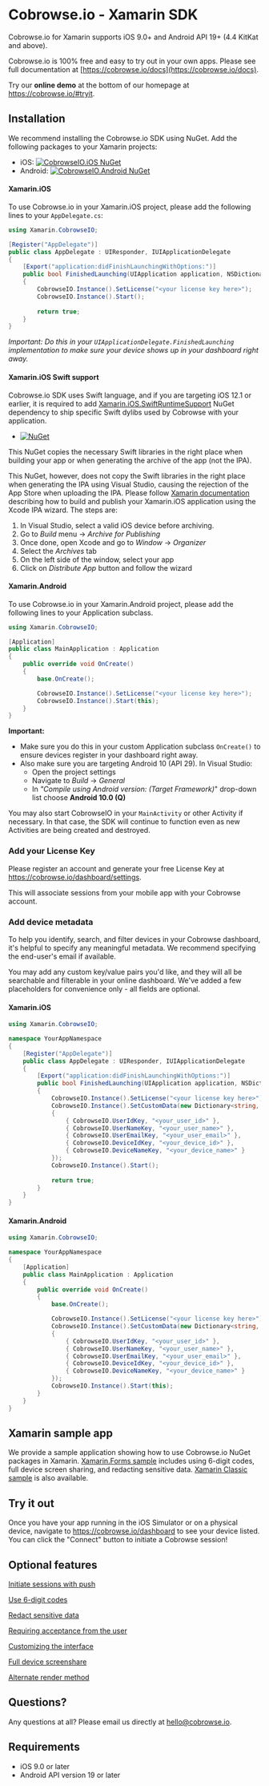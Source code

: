 # Cobrowse.io - Xamarin SDK

Cobrowse.io for Xamarin supports iOS 9.0+ and Android API 19+ (4.4 KitKat and above).

Cobrowse.io is 100% free and easy to try out in your own apps. Please see full documentation at [https://cobrowse.io/docs](https://cobrowse.io/docs).

Try our **online demo** at the bottom of our homepage at <https://cobrowse.io/#tryit>.

## Installation

We recommend installing the Cobrowse.io SDK using NuGet. Add the following packages to your Xamarin projects:

- iOS: [![CobrowseIO.iOS NuGet](https://img.shields.io/nuget/v/CobrowseIO.iOS.svg?label=CobrowseIO.iOS)](https://www.nuget.org/packages/CobrowseIO.iOS/)
- Android: [![CobrowseIO.Android NuGet](https://img.shields.io/nuget/v/CobrowseIO.Android.svg?label=CobrowseIO.Android)](https://www.nuget.org/packages/CobrowseIO.Android/)

#### Xamarin.iOS

To use Cobrowse.io in your Xamarin.iOS project, please add the following lines to your `AppDelegate.cs`:

```cs
using Xamarin.CobrowseIO;

[Register("AppDelegate")]
public class AppDelegate : UIResponder, IUIApplicationDelegate
{
    [Export("application:didFinishLaunchingWithOptions:")]
    public bool FinishedLaunching(UIApplication application, NSDictionary launchOptions)
    {
        CobrowseIO.Instance().SetLicense("<your license key here>");
        CobrowseIO.Instance().Start();
        
        return true;
    }
}
```

*Important: Do this in your `UIApplicationDelegate.FinishedLaunching` implementation to make sure your device shows up in your dashboard right away.*

#### Xamarin.iOS Swift support

Cobrowse.io SDK uses Swift language, and if you are targeting iOS 12.1 or earlier, it is required to add [Xamarin.iOS.SwiftRuntimeSupport]() NuGet dependency to ship specific Swift dylibs used by Cobrowse with your application. 

* [![NuGet](https://img.shields.io/nuget/v/Xamarin.iOS.SwiftRuntimeSupport.svg?label=Xamarin.iOS.SwiftRuntimeSupport)](https://www.nuget.org/packages/Xamarin.iOS.SwiftRuntimeSupport/)

This NuGet copies the necessary Swift libraries in the right place when building your app or when generating the archive of the app (not the IPA).

This NuGet, however, does not copy the Swift libraries in the right place when generating the IPA using Visual Studio, causing the rejection of the App Store when uploading the IPA. Please follow [Xamarin documentation](https://github.com/xamarin/XamarinComponents/blob/master/iOS/SwiftRuntimeSupport/readme.txt) describing how to build and publish your Xamarin.iOS application using the Xcode IPA wizard. The steps are:

1. In Visual Studio, select a valid iOS device before archiving.
2. Go to *Build* menu → *Archive for Publishing*
3. Once done, open Xcode and go to *Window* → *Organizer*
4. Select the *Archives* tab
5. On the left side of the window, select your app
6. Click on *Distribute App* button and follow the wizard

#### Xamarin.Android

To use Cobrowse.io in your Xamarin.Android project, please add the following lines to your Application subclass.

```cs
using Xamarin.CobrowseIO;

[Application]
public class MainApplication : Application
{
    public override void OnCreate()
    {
        base.OnCreate();

        CobrowseIO.Instance().SetLicense("<your license key here>");
        CobrowseIO.Instance().Start(this);
    }
}
```

**Important:** 

- Make sure you do this in your custom Application subclass `OnCreate()` to ensure devices register in your dashboard right away.
- Also make sure you are targeting Android 10 (API 29). In Visual Studio:
    - Open the project settings
    - Navigate to *Build* → *General*
    - In *"Compile using Android version: (Target Framework)*" drop-down list choose **Android 10.0 (Q)**

You may also start CobrowseIO in your `MainActivity` or other Activity if necessary. In that case, the SDK will continue to function even as new Activities are being created and destroyed.

### Add your License Key

Please register an account and generate your free License Key at <https://cobrowse.io/dashboard/settings>.

This will associate sessions from your mobile app with your Cobrowse account.

### Add device metadata

To help you identify, search, and filter devices in your Cobrowse dashboard, it's helpful to specify any meaningful metadata. We recommend specifying the end-user's email if available.

You may add any custom key/value pairs you'd like, and they will all be searchable and filterable in your online dashboard. We've added a few placeholders for convenience only - all fields are optional.

#### Xamarin.iOS

```cs
using Xamarin.CobrowseIO;

namespace YourAppNamespace
{
    [Register("AppDelegate")]
    public class AppDelegate : UIResponder, IUIApplicationDelegate
    {
        [Export("application:didFinishLaunchingWithOptions:")]
        public bool FinishedLaunching(UIApplication application, NSDictionary launchOptions)
        {
            CobrowseIO.Instance().SetLicense("<your license key here>");
            CobrowseIO.Instance().SetCustomData(new Dictionary<string, object>()
            {
                { CobrowseIO.UserIdKey, "<your_user_id>" },
                { CobrowseIO.UserNameKey, "<your_user_name>" },
                { CobrowseIO.UserEmailKey, "<your_user_email>" },
                { CobrowseIO.DeviceIdKey, "<your_device_id>" },
                { CobrowseIO.DeviceNameKey, "<your_device_name>" }
            });
            CobrowseIO.Instance().Start();
            
            return true;
        }
    }
}
```

#### Xamarin.Android

```cs
using Xamarin.CobrowseIO;

namespace YourAppNamespace
{
    [Application]
    public class MainApplication : Application
    {
        public override void OnCreate()
        {
            base.OnCreate();

            CobrowseIO.Instance().SetLicense("<your license key here>");
            CobrowseIO.Instance().SetCustomData(new Dictionary<string, object>
            {
                { CobrowseIO.UserIdKey, "<your_user_id>" },
                { CobrowseIO.UserNameKey, "<your_user_name>" },
                { CobrowseIO.UserEmailKey, "<your_user_email>" },
                { CobrowseIO.DeviceIdKey, "<your_device_id>" },
                { CobrowseIO.DeviceNameKey, "<your_device_name>" }
            });
            CobrowseIO.Instance().Start(this);
        }
    }
}
```

## Xamarin sample app

We provide a sample application showing how to use Cobrowse.io NuGet packages in Xamarin. [Xamarin.Forms sample](https://github.com/cobrowseio/cobrowse-sdk-xamarin/tree/master/SampleForms) includes using 6-digit codes, full device screen sharing, and redacting sensitive data. [Xamarin Classic sample](https://github.com/cobrowseio/cobrowse-sdk-xamarin/tree/master/Sample) is also available.

## Try it out

Once you have your app running in the iOS Simulator or on a physical device, navigate to <https://cobrowse.io/dashboard> to see your device listed. You can click the "Connect" button to initiate a Cobrowse session!

## Optional features

[Initiate sessions with push](./docs/initiate-with-push.md)

[Use 6-digit codes](./docs/user-generated-codes.md)

[Redact sensitive data](./docs/redact-sensitive-data.md)

[Requiring acceptance from the user](./docs/require-user-consent.md)

[Customizing the interface](./docs/customizing-the-interface.md)

[Full device screenshare](./docs/full-device-screenshare.md)

[Alternate render method](./docs/alternate-render-method.md)

## Questions?
Any questions at all? Please email us directly at [hello@cobrowse.io](mailto:hello@cobrowse.io).

## Requirements

* iOS 9.0 or later
* Android API version 19 or later
